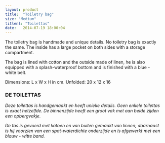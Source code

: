 ```yaml
---
layout: product
title:  "Toiletry bag"
size: "Medium"
titlenl: "Toilettas"
date:   2014-07-19 18:00:04
---
```

The toiletry bag is handmade and unique details. 
No toiletry bag is exactly the same. The inside has a large pocket on both sides with a storage compartment.

The bag is lined with cotton and the outside made ​​of linen, he is also equipped with a splash-waterproof bottom and is finished with a blue - white belt.

Dimensions: L x W x H in cm.
Unfolded: 20 x 12 x 16

### DE TOILETTAS
*Deze toilettas is handgemaakt en heeft unieke details. Geen enkele toilettas is exact hetzelfde. De binnenzijde heeft een groot vak met aan beide zijden een  opbergvakje.*

*De tas is gevoerd met katoen en van buiten gemaakt van linnen, daarnaast is hij voorzien van een spat-waterdichte onderzijde en is afgewerkt met een blauw - witte band.*

